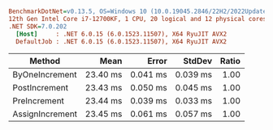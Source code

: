 ``` ini

BenchmarkDotNet=v0.13.5, OS=Windows 10 (10.0.19045.2846/22H2/2022Update)
12th Gen Intel Core i7-12700KF, 1 CPU, 20 logical and 12 physical cores
.NET SDK=7.0.202
  [Host]     : .NET 6.0.15 (6.0.1523.11507), X64 RyuJIT AVX2
  DefaultJob : .NET 6.0.15 (6.0.1523.11507), X64 RyuJIT AVX2


```
|          Method |     Mean |    Error |   StdDev | Ratio |
|---------------- |---------:|---------:|---------:|------:|
|  ByOneIncrement | 23.40 ms | 0.041 ms | 0.039 ms |  1.00 |
|   PostIncrement | 23.43 ms | 0.050 ms | 0.045 ms |  1.00 |
|    PreIncrement | 23.44 ms | 0.039 ms | 0.033 ms |  1.00 |
| AssignIncrement | 23.45 ms | 0.061 ms | 0.057 ms |  1.00 |
